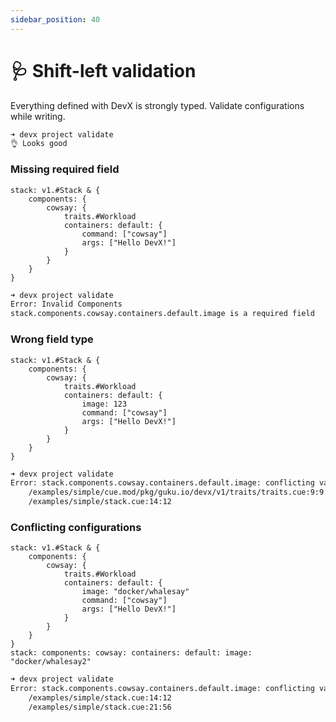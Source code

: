 ```yaml
---
sidebar_position: 40
---
```


# 🩺 Shift-left validation

Everything defined with DevX is strongly typed. Validate configurations while writing.
```bash
➜ devx project validate
👌 Looks good
```

### Missing required field
```cue
stack: v1.#Stack & {
	components: {
		cowsay: {
			traits.#Workload
			containers: default: {
				command: ["cowsay"]
				args: ["Hello DevX!"]
			}
		}
	}
}
```
```bash
➜ devx project validate
Error: Invalid Components
stack.components.cowsay.containers.default.image is a required field
```

### Wrong field type
```cue
stack: v1.#Stack & {
	components: {
		cowsay: {
			traits.#Workload
			containers: default: {
				image: 123
				command: ["cowsay"]
				args: ["Hello DevX!"]
			}
		}
	}
}
```
```bash
➜ devx project validate
Error: stack.components.cowsay.containers.default.image: conflicting values string and 123 (mismatched types string and int):
    /examples/simple/cue.mod/pkg/guku.io/devx/v1/traits/traits.cue:9:9
    /examples/simple/stack.cue:14:12
```


### Conflicting configurations
```cue
stack: v1.#Stack & {
	components: {
		cowsay: {
			traits.#Workload
			containers: default: {
				image: "docker/whalesay"
				command: ["cowsay"]
				args: ["Hello DevX!"]
			}
		}
	}
}
stack: components: cowsay: containers: default: image: "docker/whalesay2"
```
```bash
➜ devx project validate
Error: stack.components.cowsay.containers.default.image: conflicting values "docker/whalesay2" and "docker/whalesay":
    /examples/simple/stack.cue:14:12
    /examples/simple/stack.cue:21:56
```